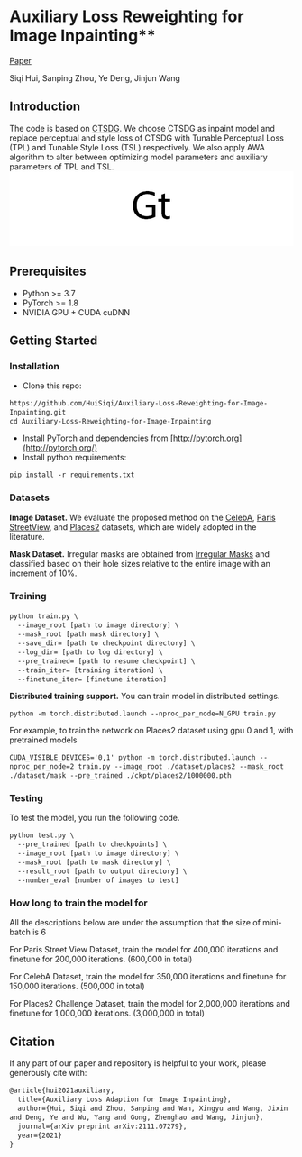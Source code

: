 # Auxiliary Loss Reweighting for Image Inpainting**<br>
[Paper](https://arxiv.org/pdf/2111.07279)

Siqi Hui, Sanping Zhou, Ye Deng, Jinjun Wang<br>


## Introduction
The code is based on [CTSDG](https://github.com/Xiefan-Guo/CTSDG). We choose CTSDG as inpaint model and replace perceptual and style loss of CTSDG with Tunable Perceptual Loss (TPL) and Tunable Style Loss (TSL) respectively. We also apply AWA algorithm to alter between optimizing model parameters and auxiliary parameters of TPL and TSL.
<img src='introduction.png'/>

## Prerequisites

- Python >= 3.7
- PyTorch >= 1.8
- NVIDIA GPU + CUDA cuDNN

## Getting Started

### Installation

- Clone this repo:

```
https://github.com/HuiSiqi/Auxiliary-Loss-Reweighting-for-Image-Inpainting.git
cd Auxiliary-Loss-Reweighting-for-Image-Inpainting
```

- Install PyTorch and dependencies from [http://pytorch.org](http://pytorch.org/)
- Install python requirements:

```
pip install -r requirements.txt
```

### Datasets

**Image Dataset.** We evaluate the proposed method on the [CelebA](http://mmlab.ie.cuhk.edu.hk/projects/CelebA.html), [Paris StreetView](https://github.com/pathak22/context-encoder), and [Places2](http://places2.csail.mit.edu/) datasets, which are widely adopted in the literature. 

**Mask Dataset.** Irregular masks are obtained from [Irregular Masks](https://nv-adlr.github.io/publication/partialconv-inpainting) and classified based on their hole sizes relative to the entire image with an increment of 10%.

### Training 

```
python train.py \
  --image_root [path to image directory] \
  --mask_root [path mask directory] \
  --save_dir= [path to checkpoint directory] \
  --log_dir= [path to log directory] \
  --pre_trained= [path to resume checkpoint] \
  --train_iter= [training iteration] \
  --finetune_iter= [finetune iteration]
```

__Distributed training support.__ You can train model in distributed settings.

```
python -m torch.distributed.launch --nproc_per_node=N_GPU train.py
```

For example, to train the network on Places2 dataset using gpu 0 and 1, with pretrained models
```
CUDA_VISIBLE_DEVICES='0,1' python -m torch.distributed.launch --nproc_per_node=2 train.py --image_root ./dataset/places2 --mask_root ./dataset/mask --pre_trained ./ckpt/places2/1000000.pth
```

### Testing

To test the model, you run the following code.

```
python test.py \
  --pre_trained [path to checkpoints] \
  --image_root [path to image directory] \
  --mask_root [path to mask directory] \
  --result_root [path to output directory] \
  --number_eval [number of images to test]
```

### How long to train the model for
All the descriptions below are under the assumption that the size of mini-batch is 6

For Paris Street View Dataset, train the model for 400,000 iterations and finetune for 200,000 iterations. (600,000 in total)

For CelebA Dataset, train the model for 350,000 iterations and finetune for 150,000 iterations. (500,000 in total)

For Places2 Challenge Dataset, train the model for 2,000,000 iterations and finetune for 1,000,000 iterations. (3,000,000 in total)


## Citation

If any part of our paper and repository is helpful to your work, please generously cite with:

```
@article{hui2021auxiliary,
  title={Auxiliary Loss Adaption for Image Inpainting},
  author={Hui, Siqi and Zhou, Sanping and Wan, Xingyu and Wang, Jixin and Deng, Ye and Wu, Yang and Gong, Zhenghao and Wang, Jinjun},
  journal={arXiv preprint arXiv:2111.07279},
  year={2021}
}
```
